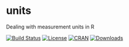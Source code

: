 # units 
Dealing with measurement units in R

[![Build Status](https://travis-ci.org/edzer/units.png?branch=master)](https://travis-ci.org/edzer/units) [![License](http://img.shields.io/badge/license-GPL%20%28%3E=%202%29-brightgreen.svg?style=flat)](http://www.gnu.org/licenses/gpl-2.0.html) [![CRAN](http://www.r-pkg.org/badges/version/units)](https://cran.rstudio.com/web/packages/units/index.html) [![Downloads](http://cranlogs.r-pkg.org/badges/units?color=brightgreen)](http://www.r-pkg.org/pkg/units)
